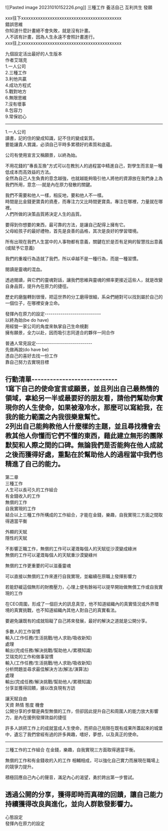 ![[Pasted image 20231010152226.png]]
三種工作
養活自己
互利共生
發願

xxx往下xxxxxxxxxxxxxxxxxxxxxxxxxxxxxxxxxxxxxxxxxx  
錯誤思維  
你知道什麼計畫絕不會失敗，就是沒有計畫。  
人不該有計畫，因為人生永遠不會照計畫進行。  
xxx往上xxxxxxxxxxxxxxxxxxxxxxxxxxxxxxxxxxxxxxxxxx

九個設定活出最好的人生版本  
作者艾瑞克  
1.一人公司  
2.三種工作  
3.利他共贏  
4.成功方程式  
5.戰對地方  
6.無限思維  
7.沒有壞事  
8.包容力  
9.常保初心  
  
---------------------------------------------------  
1.一人公司  
讀書，記的住的變成知識，記不住的變成氣質。  
要能讓貴人賞識，必須自己平時多累積好的素質和底蘊。  
  
公司有使用宣言又稱願景，以終為始。  
  
不用花錢的"專長互換"方式可以在教別人的過程當中精進自己，對學生而言是一種低成本而高效益的方法。  
全然為自己人生負責的意念越強，也就越能夠吸引他人將他的資源放在我們身上為我們所用，意念---就是內在原力發散的關鍵。  
  
我們不需要和他人一樣，相反地，要和他人不一樣。  
時間是比金錢更寶貴的資產，而專注力又比時間更寶貴。專注在哪裡，力量就在哪裡。  
人們所做的決策品質將決定人生的品質。  
  
要得到你想要的東西，最可靠的方法，是讓自己配得上擁有它。  
父母給孩子的最好禮物，首先是良善的品格，其次是良好的學習環境。  
  
所有出現在我們人生當中的人事物都有意義，關鍵在於是否有足夠的智慧找出意義(或賦予它意義)  
  
我們的重複行為造就了我們，所以卓越不是一種行為，而是一種習慣。  
  
閱讀是靈魂的混血。  
  
透過閱讀，與它們的靈魂對話，讓我們思維與靈魂的頻率更接近這些人，就是改變自身品質，提升內在原力的捷徑。  
  
歷史的磨盤轉到很慢，把這世界的分工磨得很細，系朵們絕對可以找到屬於自己的一個位子，在哪裡安身立命。  
  
發揮內在原力的設定----------------------------  
以終為始(be do have)  
用經營一家公司的角度來執掌自己生命規劃  
擁有願景，全力以赴，因而吸引志同道合的夥伴一同合作  
  
普通人常見設定----------------------------  
先做再說(do have be)  
憑自己的喜好去找一份工作  
靠自己努力去實現目標  
  
行動清單----------------------------  
1寫下自己的使命宣言或願景，並且列出自己最熱情的領域，拿給另一半或最要好的朋友看，請他們幫助你實現你的人生使命，如果被潑冷水，那麼可以寫給我，在我的能力範圍之內我很樂意幫忙。  
2列出自己能夠教他人什麼樣的主題，並且尋找機會去教其他人你懂而它們不懂的東西，藉此建立無形的團隊默契和人際之間的口碑。無論我們是否能夠在他人成就之後而獲得好處，重點在於幫助他人的過程當中我們也精進了自己的能力。  
--------------------------------------------------------------------------------------------------------------------------------------------  
第二章  
三種工作  
人生可以長可久的工作組合  
有金錢收入的工作  
無償的工作  
自我實現的工作  
結合以上三種工作所構成的工作組合，才能在金錢，樂趣，自我實現三方面之間取得適當平衡  
  
外顯的天賦  
隱性的天賦  
  
不影響正職工作，無償的工作可以灌溉每個人的天賦從沙漠變成綠洲  
無償的工作可以灌溉每個人的天賦重沙漠變綠州  
  
無償的工作更重要的可以滋養靈魂  
  
可以直接以無償的工作來進行自我實現，並繼續在原職上發揮影響力  
  
若能舒緩這個無形的財務壓力，心理上便有餘裕可以提早開始做無償工作或自我實現的工作  
  
在CEO周圍，形成了一個巨大的訊息真空，他不知道組織內的真實情況或外界環境的真實挑戰，也不知道組織內其他人對自己的真實看法。  
  
要避免讓既有的成就阻礙了自己將來發展，最好的解決之道就是公開分享。  
  
多數人的工作習慣  
輸入(工作任務/生活挑戰/他人求助/吸收新知)  
處理  
輸出(完成任務/解決挑戰/幫助他人/累積知識)  
艾瑞克的工作和做事習慣  
輸入(工作任務/生活挑戰/他人求助/吸收新知)  
分析問題並尋求最佳解決方法(解法/演算法)  
處理  
輸出(完成任務/解決挑戰/幫助他人/累積知識)  
分享並獲得回饋，據以改良現有方訪  
  
讓天賦自由  
天資 熱情 態度 機會  
公開分享的步驟是典型無償的工作，但卻因此提升自己和周圍人的能力放大影響力，是內在援例發揮效益的捷徑  
  
許多人誤把工作上的成就當成人生使命，而把自己局限在既有成果所蓋起來的城堡中，遺忘了我們曾經有過的許多興趣，嗜好，夢想，以及真正的使命。  
  
------------------------------------------------------  
三種工作的工作組合 在金錢，樂趣，自我實現三方面取得適當平衡。  
  
無償的工作和有金錢收的入的工作 相輔相成，可以強化自己實力而展現在職場上的競爭力提升。  
  
積極回應自己內心的聲音，滿足內心的渴望，勇於跨出第一步嘗試。  
  
透過公開的分享，獲得即時而真確的回饋，讓自己能力持續獲得改良與進化，並向人群散發影響力。  
------------------------------------------------------  
心態設定  
發揮內在原力的設定
